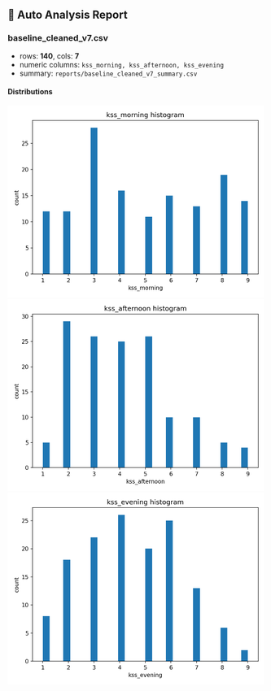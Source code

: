 ## 🧪 Auto Analysis Report

### baseline_cleaned_v7.csv
- rows: **140**, cols: **7**
- numeric columns: `kss_morning, kss_afternoon, kss_evening`
- summary: `reports/baseline_cleaned_v7_summary.csv`

#### Distributions
![](baseline_cleaned_v7_kss_morning_hist.png)
![](baseline_cleaned_v7_kss_afternoon_hist.png)
![](baseline_cleaned_v7_kss_evening_hist.png)